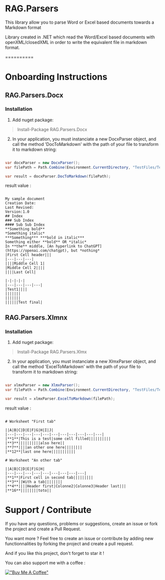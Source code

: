 # RAG.Parsers

This library allow you to parse Word or Excel based documents towards a Markdown format

Library created in .NET which read the Word/Excel based documents with openXML/closedXML in order to write the equivalent file in markdown format.

==========

# Onboarding Instructions 

## RAG.Parsers.Docx

### Installation

1. Add nuget package: 

> Install-Package RAG.Parsers.Docx

2. In your application, you must instanciate a new DocxParser object, and call the method 'DocToMarkdown' with the path of your file to transform it to markdown string: 

```c#

var docxParser = new DocxParser();
var filePath = Path.Combine(Environment.CurrentDirectory, "TestFiles/TestSample.docx");

var result = docxParser.DocToMarkdown(filePath);

```

result value :

```string

My sample document
Creation Date:
Last Revised:
Version:1.0
## Index
### Sub Index 
#### Sub Sub Index
**Something bold**
*Something italic*
***Something*** ***bold in italic***
Something either **bold** OR *italic*
In **the** middle, [An hyperlink to ChatGPT](https://openai.com/chatgpt), but *nothing*
|First Cell header|||
|---|---|---|
||||Middle Cell 1|
|Middle Cell 2||||
||||Last Cell|

|-|-|-|-|
|---|---|---|---|
|Test1||||
|||||||
|||||||
||||||Test final|

```

## RAG.Parsers.Xlmnx

### Installation

1. Add nuget package: 

> Install-Package RAG.Parsers.Xlmx

2. In your application, you must instanciate a new XlmxParser object, and call the method 'ExcelToMarkdown' with the path of your file to transform it to markdown string: 

```c#

var xlmxParser = new XlmxParser();
var filePath = Path.Combine(Environment.CurrentDirectory, "TestFiles/TestSample.xlsx");

var result = xlmxParser.ExcelToMarkdown(filePath);

```

result value :

```string

# Worksheet "First tab"

||A|B|C|D|E|F|G|H|I|J|
|---|---|---|---|---|---|---|---|---|---|---|
|**1**|This is a test|some cell filled||||||||||
|**3**||||||||||also here||
|**7**||||an other one here||||||||
|**12**|last one here|||||||||||

# Worksheet "An other tab"

||A|B|C|D|E|F|G|H|
|---|---|---|---|---|---|---|---|---|
|**1**|First cell in second tab|||||||||
|**3**||With a tab||||||||
|**4**||||Header first|Colonne2|Colonne3|Header last|||
|**16**||||||||toto||

```


# Support / Contribute

If you have any questions, problems or suggestions, create an issue or fork the project and create a Pull Request.

You want more ? Feel free to create an issue or contribute by adding new functionnalities by forking the project and create a pull request.

And if you like this project, don't forget to star it !

You can also support me with a coffee :

[!["Buy Me A Coffee"](https://www.buymeacoffee.com/assets/img/custom_images/orange_img.png)](https://www.buymeacoffee.com/mathieumack)